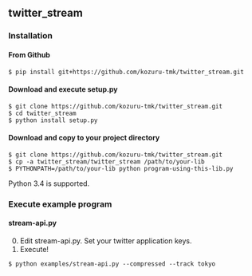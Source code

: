 ## twitter_stream

### Installation

#### From Github

```
$ pip install git+https://github.com/kozuru-tmk/twitter_stream.git
```

#### Download and execute setup.py

```
$ git clone https://github.com/kozuru-tmk/twitter_stream.git
$ cd twitter_stream
$ python install setup.py
```

#### Download and copy to your project directory

```
$ git clone https://github.com/kozuru-tmk/twitter_stream.git
$ cp -a twitter_stream/twitter_stream /path/to/your-lib
$ PYTHONPATH=/path/to/your-lib python program-using-this-lib.py
```

Python 3.4 is supported.

### Execute example program

#### stream-api.py

0. Edit stream-api.py. Set your twitter application keys.
0. Execute!

```
$ python examples/stream-api.py --compressed --track tokyo
```
